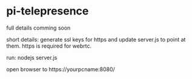 # pi-telepresence

full details comming soon

short details:  generate ssl keys for https and update server.js to point at them.  https is required for webrtc.

run: nodejs server.js

open browser to https://yourpcname:8080/

